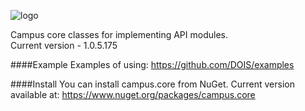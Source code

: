 ![logo](http://habrastorage.org/storage3/bb1/b4a/c3c/bb1b4ac3c1a11f43e5fbbea645057571.png)

Campus core classes for implementing API modules.<br />
Current version - 1.0.5.175


####Example 
Examples of using: https://github.com/DOIS/examples


####Install
You can install campus.core from NuGet.
Current version available at: https://www.nuget.org/packages/campus.core

